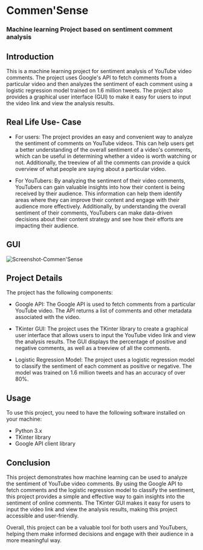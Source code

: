 # Commen'Sense
### Machine learning Project based on sentiment comment analysis

## Introduction
This is a machine learning project for sentiment analysis of YouTube video comments. The project uses Google's API to fetch comments from a particular video and then analyzes the sentiment of each comment using a logistic regression model trained on 1.6 million tweets. The project also provides a graphical user interface (GUI) to make it easy for users to input the video link and view the analysis results.

## Real Life Use- Case

* For users: The project provides an easy and convenient way to analyze the sentiment of comments on YouTube videos. This can help users get a better understanding of the overall sentiment of a video's comments, which can be useful in determining whether a video is worth watching or not. Additionally, the treeview of all the comments can provide a quick overview of what people are saying about a particular video.

* For YouTubers: By analyzing the sentiment of their video comments, YouTubers can gain valuable insights into how their content is being received by their audience. This information can help them identify areas where they can improve their content and engage with their audience more effectively. Additionally, by understanding the overall sentiment of their comments, YouTubers can make data-driven decisions about their content strategy and see how their efforts are impacting their audience.

## GUI
![Screenshot-Commen'Sense](https://user-images.githubusercontent.com/54342280/218254456-7b657664-8ffa-494d-a87e-51e63e0d1c87.jpeg)

## Project Details
The project has the following components:

* Google API: The Google API is used to fetch comments from a particular YouTube video. The API returns a list of comments and other metadata associated with the video.

* TKinter GUI: The project uses the TKinter library to create a graphical user interface that allows users to input the YouTube video link and view the analysis results. The GUI displays the percentage of positive and negative comments, as well as a treeview of all the comments.

* Logistic Regression Model: The project uses a logistic regression model to classify the sentiment of each comment as positive or negative. The model was trained on 1.6 million tweets and has an accuracy of over 80%.

## Usage
To use this project, you need to have the following software installed on your machine:

* Python 3.x
* TKinter library
* Google API client library

## Conclusion
This project demonstrates how machine learning can be used to analyze the sentiment of YouTube video comments. By using the Google API to fetch comments and the logistic regression model to classify the sentiment, this project provides a simple and effective way to gain insights into the sentiment of online comments. The TKinter GUI makes it easy for users to input the video link and view the analysis results, making this project accessible and user-friendly. 

Overall, this project can be a valuable tool for both users and YouTubers, helping them make informed decisions and engage with their audience in a more meaningful way.

